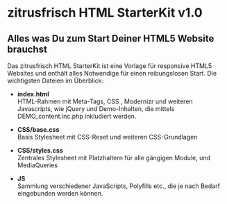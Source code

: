 # zitrusfrisch HTML StarterKit v1.0

## Alles was Du zum Start Deiner HTML5 Website brauchst
Das zitrusfrisch HTML StarterKit ist eine Vorlage für responsive HTML5 Websites und enthält alles Notwendige für einen reibungslosen Start. Die wichtigsten Dateien im Überblick:

+ **index.html**  
HTML-Rahmen mit Meta-Tags, CSS , Modernizr und weiteren Javascripts, wie jQuery und Demo-Inhalten, die mittels DEMO_content.inc.php inkludiert werden.

+ **CSS/base.css**  
Basis Stylesheet mit CSS-Reset und weiteren CSS-Grundlagen

+ **CSS/styles.css**  
Zentrales Stylesheet mit Platzhaltern für alle gängigen Module, und MediaQueries

+ **JS**  
Sammlung verschiedener JavaScripts, Polyfills etc., die je nach Bedarf eingebunden werden können.


